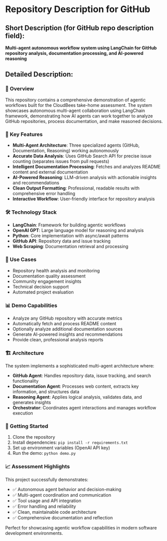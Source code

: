 # Repository Description for GitHub

## Short Description (for GitHub repo description field):
**Multi-agent autonomous workflow system using LangChain for GitHub repository analysis, documentation processing, and AI-powered reasoning**

## Detailed Description:

### 🌟 Overview
This repository contains a comprehensive demonstration of agentic workflows built for the CloudBees take-home assessment. The system showcases autonomous multi-agent collaboration using LangChain framework, demonstrating how AI agents can work together to analyze GitHub repositories, process documentation, and make reasoned decisions.

### 🚀 Key Features
- **Multi-Agent Architecture**: Three specialized agents (GitHub, Documentation, Reasoning) working autonomously
- **Accurate Data Analysis**: Uses GitHub Search API for precise issue counting (separates issues from pull requests)
- **Intelligent Documentation Processing**: Fetches and analyzes README content and external documentation
- **AI-Powered Reasoning**: LLM-driven analysis with actionable insights and recommendations
- **Clean Output Formatting**: Professional, readable results with comprehensive error handling
- **Interactive Workflow**: User-friendly interface for repository analysis

### 🛠️ Technology Stack
- **LangChain**: Framework for building agentic workflows
- **OpenAI GPT**: Large language model for reasoning and analysis
- **Python**: Core implementation with async/await patterns
- **GitHub API**: Repository data and issue tracking
- **Web Scraping**: Documentation retrieval and processing

### 🎯 Use Cases
- Repository health analysis and monitoring
- Documentation quality assessment
- Community engagement insights
- Technical decision support
- Automated project evaluation

### 📊 Demo Capabilities
- Analyze any GitHub repository with accurate metrics
- Automatically fetch and process README content
- Optionally analyze additional documentation sources
- Generate AI-powered insights and recommendations
- Provide clean, professional analysis reports

### 🏗️ Architecture
The system implements a sophisticated multi-agent architecture where:
- **GitHub Agent**: Handles repository data, issue tracking, and search functionality
- **Documentation Agent**: Processes web content, extracts key information, and structures data
- **Reasoning Agent**: Applies logical analysis, validates data, and generates insights
- **Orchestrator**: Coordinates agent interactions and manages workflow execution

### 🔧 Getting Started
1. Clone the repository
2. Install dependencies: `pip install -r requirements.txt`
3. Set up environment variables (OpenAI API key)
4. Run the demo: `python demo.py`

### 📈 Assessment Highlights
This project successfully demonstrates:
- ✅ Autonomous agent behavior and decision-making
- ✅ Multi-agent coordination and communication
- ✅ Tool usage and API integration
- ✅ Error handling and reliability
- ✅ Clean, maintainable code architecture
- ✅ Comprehensive documentation and reflection

Perfect for showcasing agentic workflow capabilities in modern software development environments.
